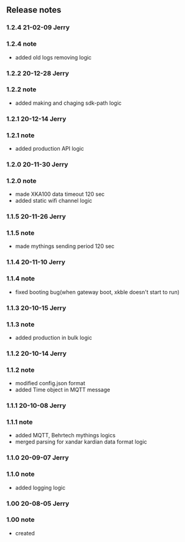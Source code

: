 ## Release notes

### 1.2.4   21-02-09    Jerry
### 1.2.4   note
* added old logs removing logic


### 1.2.2   20-12-28    Jerry
### 1.2.2   note
* added making and chaging sdk-path logic


### 1.2.1   20-12-14    Jerry
### 1.2.1   note
* added production API logic


### 1.2.0   20-11-30    Jerry
### 1.2.0   note
* made XKA100 data timeout 120 sec
* added static wifi channel logic


### 1.1.5   20-11-26    Jerry
### 1.1.5   note
* made mythings sending period 120 sec 


### 1.1.4   20-11-10    Jerry
### 1.1.4   note
* fixed booting bug(when gateway boot, xkble doesn't start to run)


### 1.1.3   20-10-15    Jerry
### 1.1.3   note
* added production in bulk logic


### 1.1.2   20-10-14    Jerry
### 1.1.2   note
* modified config.json format
* added Time object in MQTT message


### 1.1.1   20-10-08    Jerry
### 1.1.1   note
* added MQTT, Behrtech mythings logics
* merged parsing for xandar kardian data format logic


### 1.1.0   20-09-07    Jerry
### 1.1.0   note
* added logging logic


### 1.00   20-08-05    Jerry
### 1.00   note
* created
